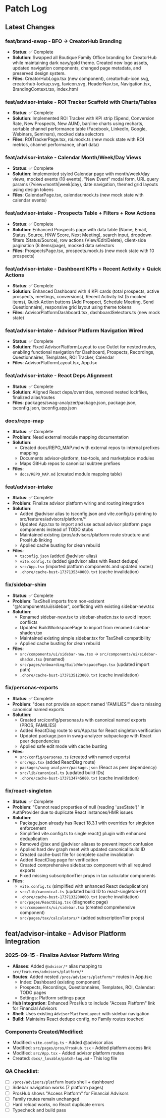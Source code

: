 # Patch Log

## Latest Changes

### feat/brand-swap - BFO → CreatorHub Branding
- **Status**: ✅ Complete
- **Solution**: Swapped all Boutique Family Office branding for CreatorHub while maintaining dark navy/gold theme. Created new logo assets, updated navigation components, changed page metadata, and preserved design system.
- **Files**: CreatorHubLogo.tsx (new component), creatorhub-icon.svg, creatorhub-lockup.svg, favicon.svg, HeaderNav.tsx, Navigation.tsx, BrandingContext.tsx, index.html

### feat/advisor-intake - ROI Tracker Scaffold with Charts/Tables
- **Status**: ✅ Complete
- **Solution**: Implemented ROI Tracker with KPI strip (Spend, Conversion Rate, New Prospects, New AUM), bar/line charts using recharts, sortable channel performance table (Facebook, LinkedIn, Google, Webinars, Seminars), mocked data selectors
- **Files**: ROITrackerPage.tsx, roi.mock.ts (new mock state with ROI metrics, channel performance, chart data)

### feat/advisor-intake - Calendar Month/Week/Day Views
- **Status**: ✅ Complete
- **Solution**: Implemented styled Calendar page with month/week/day views, mocked events (10 events), "New Event" modal form, URL query params (?view=month|week|day), date navigation, themed grid layouts using design tokens
- **Files**: CalendarPage.tsx, calendar.mock.ts (new mock state with calendar events)

### feat/advisor-intake - Prospects Table + Filters + Row Actions
- **Status**: ✅ Complete
- **Solution**: Enhanced Prospects page with data table (Name, Email, Status, Source, HNW Score, Next Meeting), search input, dropdown filters (Status/Source), row actions (View/Edit/Delete), client-side pagination (8 items/page), mocked data selectors
- **Files**: ProspectsPage.tsx, prospects.mock.ts (new mock state with 10 prospects)

### feat/advisor-intake - Dashboard KPIs + Recent Activity + Quick Actions
- **Status**: ✅ Complete
- **Solution**: Enhanced Dashboard with 4 KPI cards (total prospects, active prospects, meetings, conversions), Recent Activity list (5 mocked items), Quick Action buttons (Add Prospect, Schedule Meeting, Send Questionnaire), responsive grid layout using theme tokens
- **Files**: AdvisorPlatformDashboard.tsx, dashboardSelectors.ts (new mock state)

### feat/advisor-intake - Advisor Platform Navigation Wired
- **Status**: ✅ Complete
- **Solution**: Fixed AdvisorPlatformLayout to use Outlet for nested routes, enabling functional navigation for Dashboard, Prospects, Recordings, Questionnaires, Templates, ROI Tracker, Calendar
- **Files**: AdvisorPlatformLayout.tsx, App.tsx

### feat/advisor-intake - React Deps Alignment
- **Status**: ✅ Complete
- **Solution**: Aligned React deps/overrides, removed nested lockfiles, finalized alias/routes
- **Files**: packages/swag-analyzer/package.json, package.json, tsconfig.json, tsconfig.app.json

### docs/repo-map
- **Status**: ✅ Complete
- **Problem**: Need external module mapping documentation
- **Solution**: 
  - Created docs/REPO_MAP.md with external repos to internal prefixes mapping
  - Documents advisor-platform, tax-tools, and marketplace modules
  - Maps GitHub repos to canonical subtree prefixes
- **Files**:
  - `docs/REPO_MAP.md` (created module mapping table)

### feat/advisor-intake
- **Status**: ✅ Complete
- **Problem**: Finalize advisor platform wiring and routing integration
- **Solution**: 
  - Added @advisor alias to tsconfig.json and vite.config.ts pointing to src/features/advisors/platform/*
  - Updated App.tsx to import and use actual advisor platform page components instead of TODO stubs
  - Maintained existing /pros/advisors/platform route structure and ProsHub linking
  - Applied cache busting for clean rebuild
- **Files**:
  - `tsconfig.json` (added @advisor alias)
  - `vite.config.ts` (added @advisor alias with React dedupe)
  - `src/App.tsx` (imported platform components and updated routes)
  - `.chore/cache-bust-1737135340000.txt` (cache invalidation)

### fix/sidebar-shim  
- **Status**: ✅ Complete
- **Problem**: TaxShell imports from non-existent "@/components/ui/sidebar", conflicting with existing sidebar-new.tsx
- **Solution**: 
  - Renamed sidebar-new.tsx to sidebar-shadcn.tsx to avoid import conflicts
  - Updated BuildWorkspacePage to import from renamed sidebar-shadcn.tsx
  - Maintained existing simple sidebar.tsx for TaxShell compatibility
  - Applied cache busting for clean rebuild
- **Files**:
  - `src/components/ui/sidebar-new.tsx` → `src/components/ui/sidebar-shadcn.tsx` (renamed)
  - `src/pages/onboarding/BuildWorkspacePage.tsx` (updated import path)
  - `.chore/cache-bust-1737135123000.txt` (cache invalidation)

### fix/personas-exports
- **Status**: ✅ Complete
- **Problem**: "does not provide an export named 'FAMILIES'" due to missing canonical named exports
- **Solution**: 
  - Created src/config/personas.ts with canonical named exports (PROS, FAMILIES)
  - Added ReactDiag route to src/App.tsx for React singleton verification
  - Updated package.json in swag-analyzer subpackage with React peer dependencies
  - Applied safe edit mode with cache busting
- **Files**:
  - `src/config/personas.ts` (created with named exports)
  - `src/App.tsx` (added ReactDiag route)
  - `packages/swag-analyzer/package.json` (React as peer dependency)
  - `src/lib/canonical.ts` (updated build IDs)
  - `.chore/cache-bust-1737134745000.txt` (cache invalidation)

### fix/react-singleton  
- **Status**: ✅ Complete  
- **Problem**: "Cannot read properties of null (reading 'useState')" in AuthProvider due to duplicate React instances/HMR issues
- **Solution**:
  - Package.json already has React 18.3.1 with overrides for singleton enforcement
  - Simplified vite.config.ts to single react() plugin with enhanced deduplication
  - Removed @tax and @advisor aliases to prevent import confusion
  - Applied hard dev graph reset with updated canonical build ID
  - Created cache-bust file for complete cache invalidation
  - Added ReactDiag page for verification
  - Created comprehensive sidebar.tsx component with all required exports
  - Fixed missing subscriptionTier props in tax calculator components
- **Files**:
  - `vite.config.ts` (simplified with enhanced React deduplication)
  - `src/lib/canonical.ts` (updated build ID to react-singleton-01)
  - `.chore/cache-bust-1737133200000.txt` (cache invalidation)
  - `src/pages/ReactDiag.tsx` (diagnostic page)
  - `src/components/ui/sidebar.tsx` (created comprehensive component)
  - `src/pages/tax/calculators/*` (added subscriptionTier props)

## feat/advisor-intake - Advisor Platform Integration

### 2025-09-15 - Finalize Advisor Platform Wiring
- **Aliases**: Added `@advisor/*` alias mapping to `src/features/advisors/platform/*`
- **Routes**: Added nested `/pros/advisors/platform/*` routes in App.tsx:
  - Index: Dashboard (existing component)
  - Prospects, Recordings, Questionnaires, Templates, ROI, Calendar: TODO pages
  - Settings: Platform settings page
- **Hub Integration**: Enhanced ProsHub to include "Access Platform" link for Financial Advisors
- **Shell**: Uses existing `AdvisorPlatformLayout` with sidebar navigation
- **Build**: Maintains React dedupe config, no Family routes touched

### Components Created/Modified:
- Modified: `vite.config.ts` - Added @advisor alias
- Modified: `src/pages/pros/ProsHub.tsx` - Added platform access link
- Modified: `src/App.tsx` - Added advisor platform routes
- Created: `docs/_lovable/patch-log.md` - This log file

### QA Checklist:
- [ ] `/pros/advisors/platform` loads shell + dashboard
- [ ] Sidebar navigation works (7 platform pages)
- [ ] ProsHub shows "Access Platform" for Financial Advisors
- [ ] Family routes remain unchanged
- [ ] Hard reload works, no React duplicate errors
- [ ] Typecheck and build pass
